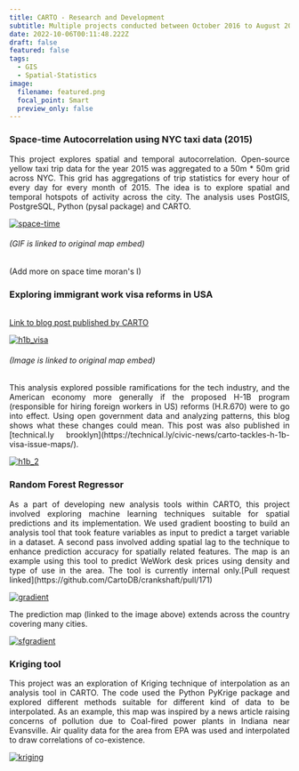 ```yaml
---
title: CARTO - Research and Development
subtitle: Multiple projects conducted between October 2016 to August 2017 at CARTO
date: 2022-10-06T00:11:48.222Z
draft: false
featured: false
tags:
  - GIS
  - Spatial-Statistics
image:
  filename: featured.png
  focal_point: Smart
  preview_only: false
---
```

### S﻿pace-time Autocorrelation using NYC taxi data (2015)

<div style="text-align: justify"> This project explores spatial and temporal autocorrelation. Open-source yellow taxi trip data for the year 2015 was aggregated to a 50m * 50m grid across NYC. This grid has aggregations of trip statistics for every hour of every day for every month of 2015. The idea is to explore spatial and temporal hotspots of activity across the city. The analysis uses PostGIS, PostgreSQL, Python (pysal package) and CARTO.

[![space-time](../../space-time.gif)](https://team.carto.com/u/mehak-carto/builder/ee115ed2-9aec-47c4-8cb1-25d238ab2ae1/embed?state=%7B%22map%22%3A%7B%22ne%22%3A%5B40.62984841250708%2C-74.14981842041017%5D%2C%22sw%22%3A%5B40.87769896474621%2C-73.51535797119142%5D%2C%22center%22%3A%5B40.75388918270174%2C-73.8325881958008%5D%2C%22zoom%22%3A12%7D%7D)

###### (﻿GIF is linked to original map embed)

(﻿Add more on space time moran's I)

### Exploring immigrant work visa reforms in USA

###### 
[Link to b﻿log post published by CARTO](https://carto.com/blog/examining-potential-impact-of-h-1b-reform-data-visualizations/)

[![h1b_visa](../../h1b_visa.PNG)](https://team.carto.com/u/mehak-carto/builder/c3f5efc4-0995-11e7-b8b8-0e233c30368f/embed?state=%7B%22map%22%3A%7B%22ne%22%3A%5B-58.813741715707806%2C-138.16406250000003%5D%2C%22sw%22%3A%5B68.2042121888185%2C133.24218750000003%5D%2C%22center%22%3A%5B10.574222078332806%2C-2.4609375000000004%5D%2C%22zoom%22%3A3%7D%7D)

###### (﻿Image is linked to original map embed)

<div style="text-align: justify"> This analysis explored possible ramifications for the tech industry, and the American economy more generally if the proposed H-1B program (responsible for hiring foreign workers in US) reforms (H.R.670) were to go into effect. Using open government data and analyzing patterns, this blog shows what these changes could mean.
This post was also published in [technical.ly brooklyn](https://technical.ly/civic-news/carto-tackles-h-1b-visa-issue-maps/).

[![h1b_2](../../h1b_2.PNG)](https://public.carto.com/builder/bc290bb1-b159-467c-b947-e6b7b05bbe75/embed?state=%7B%22map%22%3A%7B%22ne%22%3A%5B19.559790136497412%2C-130.07812500000003%5D%2C%22sw%22%3A%5B52.45600939264076%2C-64.68750000000001%5D%2C%22center%22%3A%5B37.80544394934274%2C-97.3828125%5D%2C%22zoom%22%3A5%7D%7D)

### Random Forest Regressor

<div style="text-align: justify"> As a part of developing new analysis tools within CARTO, this project involved exploring machine learning techniques suitable for spatial predictions and its implementation. We used gradient boosting to build an analysis tool that took feature variables as input to predict a target variable in a dataset. A second pass involved adding spatial lag to the technique to enhance prediction accuracy for spatially related features. The map is an example using this tool to predict WeWork desk prices using density and type of use in the area. The tool is currently internal only.[Pull request linked](https://github.com/CartoDB/crankshaft/pull/171)

[![gradient](../../gradient.PNG)](https://team.carto.com/u/mehak-carto/builder/b407d037-4144-43f8-a8fb-b62221109c15/embed)

T﻿he prediction map (linked to the image above) extends across the country covering many cities.

[![sfgradient](../../sfgradient.PNG)](https://team.carto.com/u/mehak-carto/builder/b407d037-4144-43f8-a8fb-b62221109c15/embed?state=%7B%22map%22%3A%7B%22ne%22%3A%5B37.609335991884876%2C-122.86216735839845%5D%2C%22sw%22%3A%5B38.024295124443995%2C-121.9365692138672%5D%2C%22center%22%3A%5B37.81710713079405%2C-122.39936828613283%5D%2C%22zoom%22%3A11%7D%2C%22widgets%22%3A%7B%22e7fcc176-9638-40aa-adc5-0e402d35b7ab%22%3A%7B%22normalized%22%3Atrue%7D%2C%221d15b03a-d628-46e5-b14f-6025586d5e8c%22%3A%7B%22normalized%22%3Atrue%7D%7D%7D)

### Kriging tool

<div style="text-align: justify"> This project was an exploration of Kriging technique of interpolation as an analysis tool in CARTO. The code used the Python PyKrige package and explored different methods suitable for different kind of data to be interpolated. As an example, this map was inspired by a news article raising concerns of pollution due to Coal-fired power plants in Indiana near Evansville. Air quality data for the area from EPA was used and interpolated to draw correlations of co-existence.

[![kriging](../../kriging.PNG)](https://team.carto.com/u/mehak-carto/builder/1d6a12be-2de7-41b5-96f6-77cb9124c8be/embed?state=%7B%22map%22%3A%7B%22ne%22%3A%5B27.352252938063845%2C-105.46875000000001%5D%2C%22sw%22%3A%5B44.213709909702054%2C-64.86328125000001%5D%2C%22center%22%3A%5B36.2354121683998%2C-85.166015625%5D%2C%22zoom%22%3A6%7D%7D)
